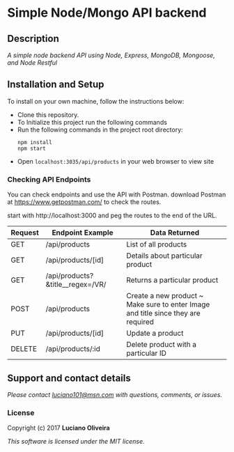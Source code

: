# Simple Node/Mongo API backend

## Description

_A simple node backend API using Node, Express, MongoDB, Mongoose, and Node Restful_

## Installation and Setup

To install on your own machine, follow the instructions below:

* Clone this repository.
* To Initialize this project run the following commands
* Run the following commands in the project root directory:
  ```
  npm install
  npm start
  ```
* Open ```localhost:3035/api/products``` in your web browser to view site

### Checking API Endpoints

You can check endpoints and use the API with Postman.
download Postman at https://www.getpostman.com/ to check the routes.

start with http://localhost:3000 and peg the routes to the end of the URL.

|  Request  | Endpoint Example | Data Returned |
| ------------- | ------------- | ------------- |
| GET  | /api/products  | List of all products |
| GET  | /api/products/[id] | Details about particular product |
| GET | /api/products?&title__regex=/VR/ | Returns a particular product |
| POST | /api/products | Create a new product ~ Make sure to enter Image and title since they are required |
| PUT | /api/products/[id] | Update a product |
| DELETE | /api/products/:id| Delete product with a particular ID



## Support and contact details

_Please contact [luciano101@msn.com](mailto:luciano101@msn.com) with questions, comments, or issues._


### License

Copyright (c) 2017 **Luciano Oliveira**

*This software is licensed under the MIT license.*